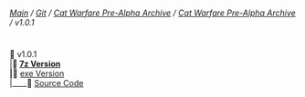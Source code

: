 ﻿###### [Main](https://pikakid98.github.io) / [Git](https://git-pikakid98.github.io) / [Cat Warfare Pre-Alpha Archive](https://git-pikakid98.github.io/cat-warfare-pre-alpha-archive) / [Cat Warfare Pre-Alpha Archive](https://git-pikakid98.github.io/cat-warfare-pre-alpha-archive/launcher) / v1.0.1
<h1></h1>

📂 v1.0.1
\
|____📁 [7z Version](https://github.com/Git-Pikakid98/cat-warfare-pre-alpha-archive/releases/download/Launcher_v1.0.1/Cat.Warfare.Pre-Alpha.Archive.Launcher.7z)
\
|____📁 [exe Version](https://github.com/Git-Pikakid98/cat-warfare-pre-alpha-archive/releases/download/Launcher_v1.0.1/Cat.Warfare.Pre-Alpha.Archive.Launcher.exe)
\
|____📁 [Source Code](https://github.com/Git-Pikakid98/cat-warfare-pre-alpha-archive/archive/refs/tags/Launcher_v1.0.1.zip)
